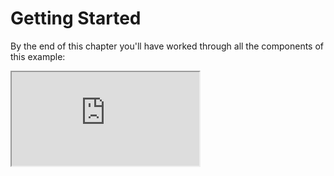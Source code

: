 # Getting Started


By the end of this chapter you'll have worked through all the components of this example:

<iframe src="https://mrchantey.github.io/beet/play/?spawn_bee=1"></iframe>
